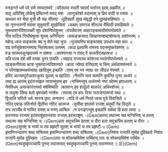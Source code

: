 

  
वनङ्गते धर्म परे रामे रमयताम्वरे ।कौसल्या रुदती स्वार्ता भर्तारम् इदम् अब्रवीत्  ॥   
यद्य् अपित्रिषु लोकेषु प्रथितन्ते मयद् यशः ।सानुक्रोशो वदाम्यश् च प्रिय वादी च राघवः  ॥   
कथन्नर वर श्रेष्ठ पुत्रौ तौ सह सीतया ।दुह्खितौ सुख संवृद्धौ वने दुह्खंसहिष्यतः  ॥   
सा नूनन्तरुणी श्यामा सुकुमारी सुखोचिता ।कथम् उष्णञ्च शीतञ्च मैथिली प्रसहिष्यते  ॥   
भुक्त्वाशनंविशालाक्षी सूप दंशाम्वितंशुभम् ।वंयन्नैवारम् आहारङ्कथंसीतोपभोक्ष्यते  ॥   
गीत वादित्र निर्घोषंश्रुत्वा शुभम् अनिन्दिता ।कथङ्क्रव्याद सिम्हानाम्शब्दंश्रोष्यत्य् अशोभनम्  ॥   
महेन्द्र ध्वज सङ्काशः क्व नु शेते महा भुजः ।भुजम्परिघ सङ्काशम् उपधाय महा बलः  ॥   
पद्म वर्णंसुकेशान्तम्पद्म निह्श्वासम् उत्तमम् ।कदा द्रक्ष्यामि रामस्य वदनम्पुष्करेक्षणम्  ॥   
वज्र सारमयन्नूनंहृदयम्मे न संशयः ।अपश्यन्त्या न तंयद् वै फलतीदंसहस्रधा  ॥   
यदि पञ्च दशे वर्षे राघवः पुनर् एष्यति ।जह्याद् राज्यञ्च कोशञ्च भरतेनोपभोक्ष्यते  ॥   
एवङ्कनीयसा भ्रात्रा भुक्तंराज्यंविशाम्पते ।भ्राता ज्येष्ठा वरिष्ठाश् च किम् अर्थन्नावमंस्यते  ॥   
न परेणाहृतम्भक्ष्यंव्याघ्रः खादितुम् इच्छति ।एवम् एव नर व्याघ्रः पर लीढन्न मंस्यते  ॥   
हविर् आज्यम्पुरोडाशाःकुशा यूपाश् च खादिराः ।नैतानि यात यामानि कुर्वन्ति पुनर् अध्वरे  ॥   
तथा ह्य् आत्तम् इदंराज्यंहृत साराम्सुराम् इव ।नाभिमन्तुम् अलंरामो नष्ट सोमम् इवाध्वरम्  ॥   
नैवंविधम् असत्कारंराघवो मर्षयिष्यति ।बलवान् इव शार्दूलो बालधेर् अभिमर्शनम्  ॥   
स तादृशः सिम्ह बलो वृषभाक्षो नरर्षभः ।स्वयम् एव हतः पित्रा जलजेनात्मजो यथा  ॥   
द्विजाति चरितो धर्मः शास्त्र दृष्टः सनातनः ।यदि ते धर्म निरते त्वया पुत्रे विवासिते  ॥   
गतिर् एवाक् पतिर्नार्या द्वितीया गतिर् आत्मजः ।तृतीया ज्ञातयो राजंश् चतुर्थी नेह विद्यते  ॥   
तत्र त्वञ्चैव मे नास्ति रामश् च वनम् आश्रितः ।न वनङ्गन्तुम् इच्छामि सर्वथा हि हता त्वया  ॥   
हतन्त्वया राज्यम् इदंसराष्ट्रंहतन्त्वया राज्यम् इदंसराष्ट्रम् ।(Gem)हतस् तथात्मा सह मन्त्रिभिश् च हतस् तथात्मा सह मन्त्रिभिश् च ।(Gem)हता सपुत्रास्मि हताश् च पौरा हता सपुत्रास्मि हताश् च पौराः ।(Gem)सुतश् च भार्या च तव प्रहृष्टौ सुतश् च भार्या च तव प्रहृष्टौ  ॥ (Gem)  
इमाम्गिरन्दारुण शब्द संश्रिताम् इमाम्गिरन्दारुण शब्द संश्रिताम् ।(Gem)निशंय राजापि मुमोह दुह्खितो निशंय राजापि मुमोह दुह्खितः ।(Gem)ततः स शोकम्प्रविवेश पार्थिवस् ततः स शोकम्प्रविवेश पार्थिवः ।(Gem)स्वदुष्कृतञ्चापि पुनस् तदास्मरत् स्वदुष्कृतञ्चापि पुनस् तदास्मरत्  ॥ (E)(Gem)  
